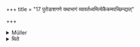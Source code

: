 +++
title = "17 पुरोडाशगणे यथाभागं व्यावर्तध्वमित्येकैकमपच्छिन्द्यात्"

+++

<details><summary>Müller</summary>

When the two last are sliced off, he should say for each portion, vyāvartethām, separate ye two!
</details>

<details><summary>थिते</summary>

पुरोडाशगणे यथाभागं व्यावर्तध्वमित्येकैकमपच्छिन्द्यात् १७
</details>
